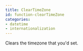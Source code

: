 ```yaml
---
title: ClearTimeZone
id: function-clearTimeZone
categories:
- datetime
- internationalization
---
```


Clears the timezone that you'd set.
